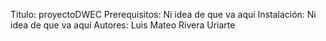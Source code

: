 Titulo: proyectoDWEC
Prerequisitos: Ni idea de que va aquí
Instalación: Ni idea de que va aquí
Autores: Luis Mateo Rivera Uriarte
